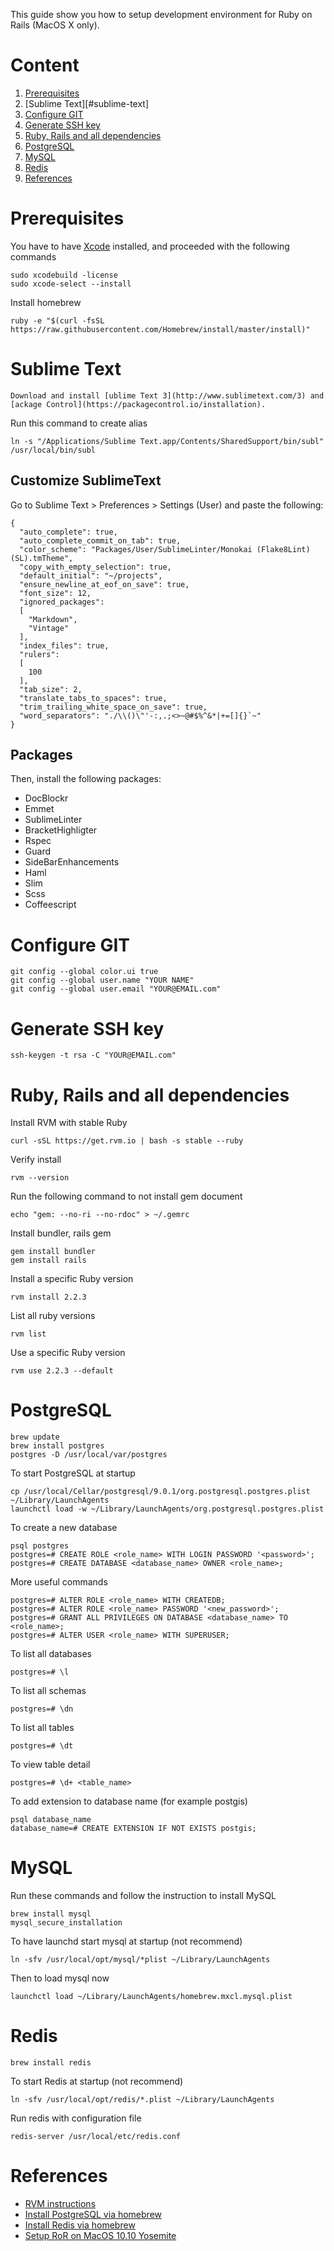 This guide show you how to setup development environment for Ruby on Rails (MacOS X only). 

# Content

 1. [Prerequisites](#prerequisites)
 2. [Sublime Text][#sublime-text]
 3. [Configure GIT](#configure-git)
 4. [Generate SSH key](#generate-ssh-key)
 5. [Ruby, Rails and all dependencies](#ruby-rails-adn-all-dependencies)
 6. [PostgreSQL](#postgresql)
 7. [MySQL](#mysql)
 8. [Redis](#redis)
 9. [References](#references)


# Prerequisites

You have to have [Xcode](https://itunes.apple.com/us/app/xcode/id497799835?mt=12) installed, and proceeded with the following commands

    sudo xcodebuild -license
    sudo xcode-select --install

Install homebrew

    ruby -e "$(curl -fsSL https://raw.githubusercontent.com/Homebrew/install/master/install)"

# Sublime Text

    Download and install [ublime Text 3](http://www.sublimetext.com/3) and [ackage Control](https://packagecontrol.io/installation).

Run this command to create alias

    ln -s "/Applications/Sublime Text.app/Contents/SharedSupport/bin/subl" /usr/local/bin/subl


## Customize SublimeText

Go to Sublime Text > Preferences > Settings (User) and paste the following:

    {
      "auto_complete": true,
      "auto_complete_commit_on_tab": true,
      "color_scheme": "Packages/User/SublimeLinter/Monokai (Flake8Lint) (SL).tmTheme",
      "copy_with_empty_selection": true,
      "default_initial": "~/projects",
      "ensure_newline_at_eof_on_save": true,
      "font_size": 12,
      "ignored_packages":
      [
        "Markdown",
        "Vintage"
      ],
      "index_files": true,
      "rulers":
      [
        100
      ],
      "tab_size": 2,
      "translate_tabs_to_spaces": true,
      "trim_trailing_white_space_on_save": true,
      "word_separators": "./\\()\"'-:,.;<>~@#$%^&*|+=[]{}`~"
    }


## Packages

Then, install the following packages: 
 * DocBlockr
 * Emmet
 * SublimeLinter
 * BracketHighligter
 * Rspec
 * Guard
 * SideBarEnhancements
 * Haml
 * Slim
 * Scss
 * Coffeescript

# Configure GIT

    git config --global color.ui true
    git config --global user.name "YOUR NAME"
    git config --global user.email "YOUR@EMAIL.com"

# Generate SSH key

    ssh-keygen -t rsa -C "YOUR@EMAIL.com"

# Ruby, Rails and all dependencies

Install RVM with stable Ruby

    curl -sSL https://get.rvm.io | bash -s stable --ruby

Verify install
  
    rvm --version

Run the following command to not install gem document

    echo "gem: --no-ri --no-rdoc" > ~/.gemrc

Install bundler, rails gem

    gem install bundler
    gem install rails

Install a specific Ruby version

    rvm install 2.2.3

List all ruby versions
  
    rvm list

Use a specific Ruby version

    rvm use 2.2.3 --default        

# PostgreSQL

    brew update
    brew install postgres
    postgres -D /usr/local/var/postgres

To start PostgreSQL at startup

    cp /usr/local/Cellar/postgresql/9.0.1/org.postgresql.postgres.plist ~/Library/LaunchAgents
    launchctl load -w ~/Library/LaunchAgents/org.postgresql.postgres.plist

To create a new database

    psql postgres
    postgres=# CREATE ROLE <role_name> WITH LOGIN PASSWORD '<password>';
    postgres=# CREATE DATABASE <database_name> OWNER <role_name>;

More useful commands

    postgres=# ALTER ROLE <role_name> WITH CREATEDB;
    postgres=# ALTER ROLE <role_name> PASSWORD '<new_password>';
    postgres=# GRANT ALL PRIVILEGES ON DATABASE <database_name> TO <role_name>;
    postgres=# ALTER USER <role_name> WITH SUPERUSER;

To list all databases

    postgres=# \l

To list all schemas

    postgres=# \dn

To list all tables

    postgres=# \dt

To view table detail

    postgres=# \d+ <table_name>

To add extension to database name (for example postgis)

    psql database_name
    database_name=# CREATE EXTENSION IF NOT EXISTS postgis;

# MySQL

Run these commands and follow the instruction to install MySQL

    brew install mysql
    mysql_secure_installation

To have launchd start mysql at startup (not recommend)
    
    ln -sfv /usr/local/opt/mysql/*plist ~/Library/LaunchAgents

Then to load mysql now

    launchctl load ~/Library/LaunchAgents/homebrew.mxcl.mysql.plist

# Redis

    brew install redis

To start Redis at startup (not recommend)

    ln -sfv /usr/local/opt/redis/*.plist ~/Library/LaunchAgents

Run redis with configuration file

    redis-server /usr/local/etc/redis.conf


# References

* [RVM instructions](https://rvm.io/rvm/install)
* [Install PostgreSQL via homebrew](http://exponential.io/blog/2015/02/21/install-postgresql-on-mac-os-x-via-brew/)
* [Install Redis via homebrew](https://medium.com/@petehouston/install-and-config-redis-on-mac-os-x-via-homebrew-eb8df9a4f298)
* [Setup RoR on MacOS 10.10 Yosemite](https://gorails.com/setup/osx/10.10-yosemite)
